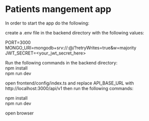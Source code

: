 # Patients mangement app

In order to start the app do the following:

create a .env file in the backend directory with the following values:

PORT=3000<br/>
MONGO_URI=mongodb+srv://<username>:<password>@<host>/<collection>?retryWrites=true&w=majority<br/>
JWT_SECRET=<your_jwt_secret_here><br/>

Run the following commands in the backend directory:<br>
npm install<br/>
npm run dev

open frontend/config/index.ts and replace API_BASE_URL with http://localhost:3000/api/v1
then run the following commands:

npm install<br/>
npm run dev

open browser
